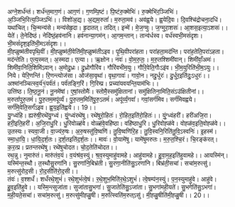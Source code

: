 

  
अग्ने॒शर्ध॑न्तं। शर्ध॑न्त॒माग॒णं। आग॒णं। ग॒णम्पि॒ष्टं। पि॒ष्टंरु॒क्मेभिः॑। रु॒क्मेभि॑र॒ञ्जिभिः॑। अ॒ञ्जिभि॒रित्य॒ञ्जिऽभिः॑।। विशो॑अ॒द्य। अ॒द्यम॒रुतां॑। म॒रुता॒मव॑। अव॑ह्व॒ये। ह्व॒येदि॒वः। दि॒वश्चि॑द्रोचना॒दधि॑।  
यथा॑चित्। चि॒न्मन्य॑से। मन्य॑सेहृ॒दा। हृ॒दातत्। तदित्। इन्मे॑। मे॒ज॒ग्मुः। ज॒ग्मुरा॒शसः॑। आ॒शस॒इत्या॒ऽशसः॑।। येते॑। ते॒नेदि॑ष्ठं। नेदि॑ष्ठं॒हव॑नानि। हव॑नान्या॒गम॑न्। आ॒गम॒न्तान्। तान्व॑र्धस्व। वर्ध॑स्वभी॒मसं॑दृशः। भी॒मसं॑दृश॒इति॑भी॒मऽसं॑दृशः।।  
मी॒ह्ळुष्म॑तीवपृथि॒वीं। मी॒ह्ळुष्म॑ती॒वेति॑मी॒ह्ळुष्म॑तीऽइव। पृ॒थि॒वीपरा॑हता। परा॑हता॒मद॑न्ति। परा॑ह॒तेति॒परा॑ऽहता। मद॑न्तेति। ए॒त्य॒स्मत्। अ॒स्मदा। एत्या।। ऋ॒क्षोन। नवः॑। वो॒म॒रु॒तः॒। म॒रु॒तश्शिमी॑वान्। शिमी॑वाँ॒अमः॑। शिमी॑वा॒निति॒शिमि॑ऽवान्। अ॒मोदु॒ध्रः। दु॒ध्रोगौरि॑व। गौरि॑वभीम॒युः। गौरि॒वेति॒गौःऽइ॑व। भी॒म॒युरिति॑भी॒म॒ऽयुः।।  
निये। येरि॒णन्ति॑। रि॒णन्त्योज॑सा। ओज॑सा॒वृथा॑। वृथा॒गावः॑। गावो॒न। नदु॒र्धुरः॑। दु॒र्धुर॒इति॑दुः॒ऽधुरः॑।। अश्मा॑नञ्चित्स्व॒र्य॑१॒॑पर्व॑तं। पर्व॑तङ्गि॒रिं। गि॒रिम्प्र। प्रच्या॑यवयन्ति॒याम॑भिः।।  
उत्ति॑ष्ठ। ति॒ष्ठ॒नू॒नं। नू॒नमे॑षां। ए॒षां॒स्तोमैः॑। स्तोमै॒स्समु॑क्षितानां। समु॑क्षितिना॒मिति॒संऽउ॑क्षितीनां।। म॒रुतां॑पुरु॒तमं॑। पु॒रु॒तम॒मपू॑र्व्यं। पु॒रु॒तम॒मिति॑पु॒रु॒ऽतमं॑। अपू॑र्व्यं॒गवां॑। गवां॒सर्ग॑मिव। सर्ग॑मिवह्वये। सर्ग॑मि॒वेति॒सर्गं॑ऽइव। ह्व॒य॒इति॑ह्वये।। 19।।  
यु॒ग्ध्वंहि। ह्यरु॑षी॒रथे॑यु॒ग्ध्वं। युं॒ग्ध्वंरथे॑षु। रथे॑षुरो॒हितः॑। रो॒हित॒इति॑रो॒हितः॑।। युं॒ग्ध्वंहरी॑। हरी॑अजि॒रा। हरी॒इति॒हरी॑। अ॒जि॒राधु॒रि। धु॒रिवोळ्ह॑वे। वोळ्ह॑वे॒वहि॑ष्ठा। वहि॑ष्ठाधु॒रि। धु॒रिवोह्ळ॑वे। वोह्ळ॑व॒इति॒वोह्ळ॑वे।।  
उ॒तस्यः। स्यवा॒जी। वा॒ज्य॑रु॒षः। अ॒रु॒षस्तु॑वि॒ष्वणि॑। तु॒वि॒ष्वणि॑रि॒ह। तु॒वि॒स्वनि॒रिति॑तु॒वि॒ऽस्वनिः॑। इ॒हस्म॑। स्मा॒धा॒यि॒। धा॒यि॒द॒र्श॒तः। द॒र्श॒तइति॑द॒र्श॒तः।। मावः॑। वो॒यामे॑षु। यामे॑षुमरुतः। म॒रु॒त॒श्चि॒रं। चि॒रङ्क॑रत्। क॒र॒त्प्र। प्रतन्तरथे॑षु। रथे॑षुचोदत। चो॒द॒तेति॑चोदत।।  
रथ॒न्नु। नुमारु॑तं। मारु॑तंव॒यं। व॒यंश्र॑व॒स्युं। श्र॒व॒स्युमाहु॑वामहे। आहु॑वामहे। हु॒वा॒म॒ह॒इति॑हुवामहे।। आयस्मि॑न्। यस्मि॑न्त॒स्थौ। त॒स्थौसु॒रणा॑नि। सु॒रणा॑नि॒बिभ्र॑ती। सु॒रणा॒नीति॑सु॒ऽरणा॑नि। बिभ्र॑ती॒सचा॑। सचा॑म॒रुत्सु॑। म॒रुत्सु॑रोद॒सी। रो॒द॒सीति॑रो॒द॒सी।।  
तंवः॑। व॒श्शर्धं॑। शर्धं॑रथे॒शुभं॑। रथे॒शुभं॑त्वे॒षं। र॒थे॒शुभ॒मिति॑र॒थे॒ऽशुभं॑। त्वे॒षम्प॑न॒स्युं। प॒न॒स्युमाहु॑वे। आहु॑वे। हु॒व॒इति॑हुवे।। यस्मि॒न्त्सुजा॑ता। सुजा॑तासु॒भगा॑। सु॒जातेति॑सु॒ऽजा॑ता। सु॒भगा॑मही॒यते॑। सु॒भगेति॑सु॒ऽभगा॑। म॒ही॒यते॒सचा॑। सचा॑म॒रुत्सु॑। म॒रुत्सु॑मीह्ळु॒षी। म॒रुत्स्विति॑म॒रुत्ऽसु॑। मी॒ह्ळु॒षीति॑मी॒ह्ळु॒षी।। 20।।  
